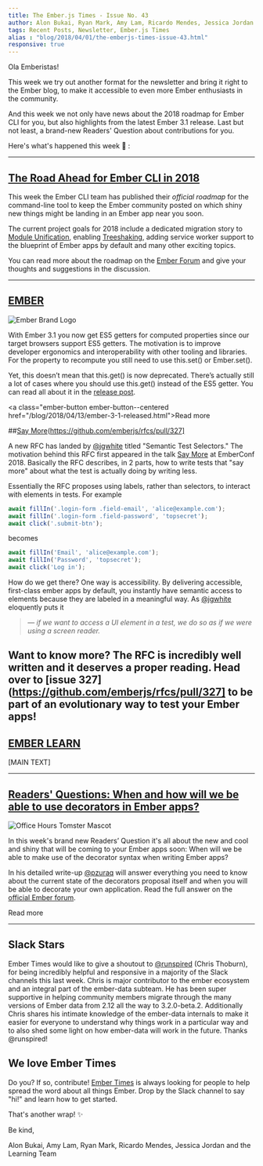 ```yaml
---
title: The Ember.js Times - Issue No. 43
author: Alon Bukai, Ryan Mark, Amy Lam, Ricardo Mendes, Jessica Jordan
tags: Recent Posts, Newsletter, Ember.js Times
alias : "blog/2018/04/01/the-emberjs-times-issue-43.html"
responsive: true
---
```


Ola Emberistas!

This week we try out another format for the newsletter and bring it right to the
Ember blog, to make it accessible to even more Ember enthusiasts in the community.

And this week we not only have news about the 2018 roadmap for Ember CLI for you,
but also highlights from the latest Ember 3.1 release.
Last but not least, a brand-new Readers' Question about contributions for you.

Here's what's happened this week 🐹 :

---

## [The Road Ahead for Ember CLI in 2018](https://discuss.emberjs.com/t/ember-cli-2018-edition/14543)

This week the Ember CLI team has published their *official roadmap* for the
command-line tool to keep the Ember community posted on which shiny new things
might be landing in an Ember app near you soon.

The current project goals for 2018 include a dedicated migration story to
[Module Unification](https://github.com/emberjs/rfcs/pull/143), enabling
[Treeshaking](https://github.com/ember-cli/rfcs/pull/110), adding service worker support
to the blueprint of Ember apps by default and many other exciting topics.

You can read more about the roadmap on the [Ember Forum](https://discuss.emberjs.com/t/ember-cli-2018-edition/14543)
and give your thoughts and suggestions in the discussion.

---

## [EMBER](/blog/2018/04/13/ember-3-1-released.html)

<div class="blog-row">
  <img class="transparent padded float-left small" src="/images/brand/ember_Ember-Light.png" alt="Ember Brand Logo" />

  <p>
    With Ember 3.1 you now get ES5 getters for computed properties since our target browsers support ES5 getters. The motivation is to improve developer ergonomics and interoperability with other tooling and libraries. For the property to recompute you still need to use this.set() or Ember.set().</p>
  <p>
    Yet, this doesn’t mean that this.get() is now deprecated. There’s actually still a lot of cases where you should use this.get() instead of the ES5 getter.
    You can read all about it in the <a href="https://www.emberjs.com/blog/2018/04/13/ember-3-1-released.html#toc_es5-getters-for-computed-properties-1-of-3">release post</a>.
  </p>
</div>

<a class="ember-button ember-button--centered href="/blog/2018/04/13/ember-3-1-released.html">Read more</a>

##[Say More](https://github.com/emberjs/rfcs/pull/327]

A new RFC has landed by [@jgwhite](https://github.com/jgwhite) titled "Semantic Test Selectors."  The motivation behind this RFC first appeared in the talk [Say More] at EmberConf 2018.  Basically the RFC describes, in 2 parts, how to write tests that "say more" about what the test is actually doing by writing less.  

Essentially the RFC proposes using labels, rather than selectors, to interact with elements in tests.  For example

```js
await fillIn('.login-form .field-email', 'alice@example.com');
await fillIn('.login-form .field-password', 'topsecret');
await click('.submit-btn');
```

becomes

```js
await fillIn('Email', 'alice@example.com');
await fillIn('Password', 'topsecret');
await click('Log in');
```
How do we get there?  One way is accessibility.  By delivering accessible, first-class ember apps by default, you instantly have semantic access to elements because they are labeled in a meaningful way.  As [@jgwhite](https://github.com/jgwhite)  eloquently puts it
> — <cite>if we want to access a UI element in a test, we do so as if we were using a screen reader.</cite>


Want to know more? The RFC is incredibly well written and it deserves a proper reading.  Head over to [issue 327](https://github.com/emberjs/rfcs/pull/327] to be part of an evolutionary way to test your Ember apps!
---

## [EMBER LEARN](yoururl)


[MAIN TEXT]

---

## [Readers' Questions: When and how will we be able to use decorators in Ember apps?](#yoururl)

<div class="blog-row">
  <img class="float-right small transparent padded" alt="Office Hours Tomster Mascot" title="Readers' Questions" src="/images/tomsters/officehours.png" />
  <p>In this week's brand new Readers’ Question it's all about the new and cool and shiny that will
  be coming to your Ember apps soon: When will we be able to make use of the decorator syntax when writing Ember apps?
  </p>
 <p>In his detailed write-up <a href="https://github.com/pzuraq">@pzuraq</a> will answer everything you need to know about the current state of the decorators
  proposal itself and when you will be able to decorate your own application. Read the full answer
  on the <a href="#">official Ember forum</a>.
</div>
<a class="ember-button ember-button--centered href="#">Read more</a>

---

## Slack Stars
Ember Times would like to give a shoutout to <a href="https://github.com/runspired">@runspired</a> (Chris Thoburn), for being incredibly helpful and responsive in a majority of the Slack channels this last week. Chris is major contributor to the ember ecosystem and an integral part of the ember-data subteam.  He has been super supportive in helping community members migrate through the many versions of Ember data from 2.12 all the way to 3.2.0-beta.2.  Additionally Chris shares his intimate knowledge of the ember-data internals to make it easier for everyone to understand why things work in a particular way and to also shed some light on how ember-data will work in the future.  Thanks @runspired!

## We love Ember Times
Do you? If so, contribute!  [Ember Times](https://embercommunity.slack.com/channels/topic-embertimes) is always looking for people to help spread the word about all things Ember.  Drop by the Slack channel to say "hi!" and learn how to get started.        

That's another wrap!  ✨

Be kind,

Alon Bukai, Amy Lam, Ryan Mark, Ricardo Mendes, Jessica Jordan and the Learning Team

[Say More]: https://youtu.be/qfnkDyHVJzs?t=5h39m15s
